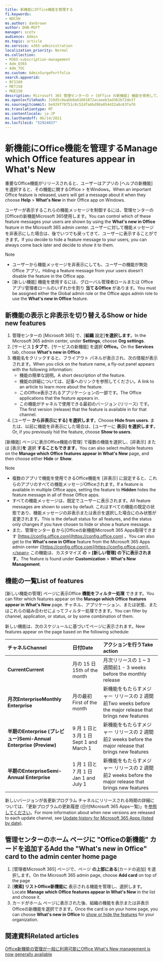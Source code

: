 ```yaml
---
title: 新機能にOffice機能を管理する
f1.keywords:
- NOCSH
ms.author: danbrown
author: DHB-MSFT
manager: scotv
audience: Admin
ms.topic: article
ms.service: o365-administration
localization_priority: Normal
ms.collection:
- M365-subscription-management
- Adm_O365
- Adm_TOC
ms.custom: AdminSurgePortfolio
search.appverid:
- BCS160
- MET150
- MOE150
description: Microsoft 365 管理センターの > [Office の新機能] 機能を使用して、ユーザーが Office アプリ の Office アプリ on Windows で [新機能] を選択した場合に表示または非表示にする Office 機能を決定します。
ms.openlocfilehash: 319d5c0aabb0a61b01872acaeeb3ad362b72de37
ms.sourcegitcommit: be929f79751c0c52dfa6bd98a854432a0c63faf0
ms.translationtype: MT
ms.contentlocale: ja-JP
ms.lasthandoff: 06/14/2021
ms.locfileid: "52924837"
---
```

# <a name="manage-which-office-features-appear-in-whats-new"></a><span data-ttu-id="39bcb-103">新機能にOffice機能を管理する</span><span class="sxs-lookup"><span data-stu-id="39bcb-103">Manage which Office‎ features appear in What's New</span></span>

<span data-ttu-id="39bcb-104">重要なOffice機能がリリースされると、ユーザーはアプリの [ヘルプの新機能] を選択すると、その機能に関するOffice  >  をWindows。</span><span class="sxs-lookup"><span data-stu-id="39bcb-104">When an important ‎Office‎ feature is released, users will get a message about it when they choose **Help** > **What's New** in their ‎‎Office‎‎ app on ‎Windows‎.</span></span>

<span data-ttu-id="39bcb-105">ユーザーが表示するこれらの機能メッセージを制御するには、管理センターの[Officeの新機能Microsoft 365使用します。</span><span class="sxs-lookup"><span data-stu-id="39bcb-105">You can control which of these feature messages your users are shown by using the **What's new in Office** feature in the Microsoft 365 admin center.</span></span> <span data-ttu-id="39bcb-106">ユーザーに対して機能メッセージを非表示にした場合は、後でいつでも戻ってきて、ユーザーに表示することができます。</span><span class="sxs-lookup"><span data-stu-id="39bcb-106">If you decide to hide a feature message to your users, you can always come back later and decide to show it to them.</span></span>

> [!NOTE]
> - <span data-ttu-id="39bcb-107">ユーザーから機能メッセージを非表示にしても、ユーザーの機能が無効Office アプリ。</span><span class="sxs-lookup"><span data-stu-id="39bcb-107">Hiding a feature message from your users doesn't disable the feature in the Office app.</span></span>
> - <span data-ttu-id="39bcb-108">[新しい機能] 機能を使用するには、グローバル管理者ロールまたは Office アプリ管理者ロールのいずれかを割り **当てるOffice** があります。</span><span class="sxs-lookup"><span data-stu-id="39bcb-108">You must be assigned either the Global admin role or the Office apps admin role to use the **What's new in Office** feature.</span></span>

## <a name="show-or-hide-new-features"></a><span data-ttu-id="39bcb-109">新機能の表示と非表示を切り替える</span><span class="sxs-lookup"><span data-stu-id="39bcb-109">Show or hide new features</span></span> 

1. <span data-ttu-id="39bcb-110">管理センターの [Microsoft 365] で、[**組織** 設定]**を選択します**。</span><span class="sxs-lookup"><span data-stu-id="39bcb-110">In the Microsoft 365 admin center, under **Settings**, choose **Org settings**.</span></span>
2. <span data-ttu-id="39bcb-111">[サービス **] タブで**、[サービスの新機能] を選択 **Office。**</span><span class="sxs-lookup"><span data-stu-id="39bcb-111">On the **Services** tab, choose **What's new in Office**.</span></span>
3. <span data-ttu-id="39bcb-112">機能名をクリックすると、フライアウト パネルが表示され、次の情報が表示されます。</span><span class="sxs-lookup"><span data-stu-id="39bcb-112">When you click on the feature name, a fly-out panel appears with the following information:</span></span>
     - <span data-ttu-id="39bcb-113">機能の簡単な説明。</span><span class="sxs-lookup"><span data-stu-id="39bcb-113">A short description of the feature.</span></span>
     - <span data-ttu-id="39bcb-114">機能の詳細については、記事へのリンクを参照してください。</span><span class="sxs-lookup"><span data-stu-id="39bcb-114">A link to an article to learn more about the feature.</span></span>
     - <span data-ttu-id="39bcb-115">このOffice表示されるアプリケーションの一部です。</span><span class="sxs-lookup"><span data-stu-id="39bcb-115">The Office applications that the feature appears in.</span></span>
     - <span data-ttu-id="39bcb-116">この機能がチャネルで使用できる最初のバージョン (リリース) です。</span><span class="sxs-lookup"><span data-stu-id="39bcb-116">The first version (release) that the feature is available in for that channel.</span></span>
4. <span data-ttu-id="39bcb-117">[ユーザー **から非表示にする] を選択します**。</span><span class="sxs-lookup"><span data-stu-id="39bcb-117">Choose **Hide from users**.</span></span> <span data-ttu-id="39bcb-118">または、以前に機能を非表示にした場合は、[ユーザーに **表示] を選択します**。</span><span class="sxs-lookup"><span data-stu-id="39bcb-118">Or, if you previously hid the feature, choose **Show to users**.</span></span>

<span data-ttu-id="39bcb-119">[新機能] ページに表示Office機能の管理] で複数の機能を選択し、[非表示] または [表示]**を** 選択 **することもできます**。</span><span class="sxs-lookup"><span data-stu-id="39bcb-119">You can also select multiple features on the **Manage which ‎Office‎ features appear in What's New** page, and then choose either **Hide** or **Show**.</span></span>

> [!NOTE]
> - <span data-ttu-id="39bcb-120">複数のアプリで機能を使用できるOffice機能を [非表示] に設定すると、これらのアプリのすべての機能メッセージOfficeされます。</span><span class="sxs-lookup"><span data-stu-id="39bcb-120">If a feature is available in multiple Office apps, setting the feature to **Hidden** hides the feature message in all of those Office apps.</span></span>
> - <span data-ttu-id="39bcb-121">すべての機能メッセージは、既定でユーザーに表示されます。</span><span class="sxs-lookup"><span data-stu-id="39bcb-121">All feature messages are shown to users by default.</span></span> <span data-ttu-id="39bcb-122">これはすべての機能の既定の状態であり、機能メッセージの非表示または表示を選択した場合にのみ状態が変更されます。</span><span class="sxs-lookup"><span data-stu-id="39bcb-122">This is the default status for all features, and the status only changes if you have chosen to hide or show a feature message.</span></span>
> - <span data-ttu-id="39bcb-123">また、管理センター **()** から[Officeの新機能Microsoft 365 Apps取得できます [https://config.office.com](https://config.office.com) 。</span><span class="sxs-lookup"><span data-stu-id="39bcb-123">You can also get to the **What's new in Office** feature from the Microsoft 365 Apps admin center ([https://config.office.com](https://config.office.com)).</span></span> <span data-ttu-id="39bcb-124">この機能は、カスタマイズ **の**  >  **[新しい管理] の下に表示されます**。</span><span class="sxs-lookup"><span data-stu-id="39bcb-124">The feature is found under **Customization** > **What's New Management**.</span></span>

## <a name="list-of-features"></a><span data-ttu-id="39bcb-125">機能の一覧</span><span class="sxs-lookup"><span data-stu-id="39bcb-125">List of features</span></span>

<span data-ttu-id="39bcb-126">[新しい機能の管理] ページに表示Office **機能をフィルター処理** できます。</span><span class="sxs-lookup"><span data-stu-id="39bcb-126">You can filter which features appear on the **Manage which ‎Office‎ features appear in What's New** page.</span></span> <span data-ttu-id="39bcb-127">チャネル、アプリケーション、または状態、またはこれらの組み合わせによってフィルター処理できます。</span><span class="sxs-lookup"><span data-stu-id="39bcb-127">You can filter by channel, application, or status, or by some combination of them.</span></span>

<span data-ttu-id="39bcb-128">新しい機能は、次のスケジュールに基づいてページに表示されます。</span><span class="sxs-lookup"><span data-stu-id="39bcb-128">New features appear on the page based on the following schedule:</span></span>

|<span data-ttu-id="39bcb-129">チャネル</span><span class="sxs-lookup"><span data-stu-id="39bcb-129">Channel</span></span>|<span data-ttu-id="39bcb-130">日付</span><span class="sxs-lookup"><span data-stu-id="39bcb-130">Date</span></span>|<span data-ttu-id="39bcb-131">アクションを行う</span><span class="sxs-lookup"><span data-stu-id="39bcb-131">Take action</span></span>|
|:-----|:-----|:-----|
|<span data-ttu-id="39bcb-132">**Current**</span><span class="sxs-lookup"><span data-stu-id="39bcb-132">**Current**</span></span> <br/> |<span data-ttu-id="39bcb-133">月の 15 日</span><span class="sxs-lookup"><span data-stu-id="39bcb-133">15th of the month</span></span>  <br/> |<span data-ttu-id="39bcb-134">月次リリースの 1 ~ 3 週間前</span><span class="sxs-lookup"><span data-stu-id="39bcb-134">1 - 3 weeks before the monthly release</span></span> <br/> |
|<span data-ttu-id="39bcb-135">**月次Enterprise**</span><span class="sxs-lookup"><span data-stu-id="39bcb-135">**Monthly Enterprise**</span></span> <br/> |<span data-ttu-id="39bcb-136">月の最初</span><span class="sxs-lookup"><span data-stu-id="39bcb-136">First of the month</span></span>  <br/> |<span data-ttu-id="39bcb-137">新機能をもたらすメジャー リリースの 2 週間前</span><span class="sxs-lookup"><span data-stu-id="39bcb-137">Two weeks before the major release that brings new features</span></span> |
|<span data-ttu-id="39bcb-138">**半期のEnterprise (プレビュー)**</span><span class="sxs-lookup"><span data-stu-id="39bcb-138">**Semi-Annual Enterprise (Preview)**</span></span> <br/> |<span data-ttu-id="39bcb-139">9 月 1 日と 3 月 1 日</span><span class="sxs-lookup"><span data-stu-id="39bcb-139">Sept 1 and March 1</span></span> <br/> | <span data-ttu-id="39bcb-140">新機能をもたらすメジャー リリースの 2 週間前</span><span class="sxs-lookup"><span data-stu-id="39bcb-140">2 weeks before the major release that brings new features</span></span>|
|<span data-ttu-id="39bcb-141">**半期のEnterprise**</span><span class="sxs-lookup"><span data-stu-id="39bcb-141">**Semi-Annual Enterprise**</span></span> <br/> |<span data-ttu-id="39bcb-142">1 月 1 日と 7 月 1 日</span><span class="sxs-lookup"><span data-stu-id="39bcb-142">Jan 1 and July 1</span></span> <br/> | <span data-ttu-id="39bcb-143">新機能をもたらすメジャー リリースの 2 週間前</span><span class="sxs-lookup"><span data-stu-id="39bcb-143">2 weeks before the major release that brings new features</span></span><br/> |

<span data-ttu-id="39bcb-144">新しいバージョンが各更新プログラム チャネルにリリースされる時期の詳細については、「更新プログラムの更新履歴 (日付Microsoft 365 Apps一覧)」を[参照してください](/officeupdates/update-history-microsoft365-apps-by-date)。</span><span class="sxs-lookup"><span data-stu-id="39bcb-144">For more information about when new versions are released to each update channel, see [Update history for Microsoft 365 Apps (listed by date)](/officeupdates/update-history-microsoft365-apps-by-date).</span></span>

## <a name="add-the-whats-new-in-office-card-to-the-admin-center-home-page"></a><span data-ttu-id="39bcb-145">管理センターのホーム ページに "Officeの新機能" カードを追加する</span><span class="sxs-lookup"><span data-stu-id="39bcb-145">Add the "What's new in Office" card to the admin center home page</span></span>

1. <span data-ttu-id="39bcb-146">[管理者Microsoft 365] ページで、ページ **の上部にある**[カードの追加] を選択します。</span><span class="sxs-lookup"><span data-stu-id="39bcb-146">On the Microsoft 365 admin page, choose **Add card** on top of the page</span></span>
2. <span data-ttu-id="39bcb-147">[**検索] リストOffice新機能に** 表示される機能を管理し、選択します。</span><span class="sxs-lookup"><span data-stu-id="39bcb-147">Locate **Manage which Office features appear in What's New** in the list and choose it.</span></span>
3. <span data-ttu-id="39bcb-148">カードがホーム ページに表示された後、組織の機能を表示または非表示Officeの新機能を選択[](#show-or-hide-new-features)できます。</span><span class="sxs-lookup"><span data-stu-id="39bcb-148">Once the card is on your home page, you can choose **What's new in Office** to [show or hide the features](#show-or-hide-new-features) for your organization.</span></span>


## <a name="related-articles"></a><span data-ttu-id="39bcb-149">関連資料</span><span class="sxs-lookup"><span data-stu-id="39bcb-149">Related articles</span></span>

[<span data-ttu-id="39bcb-150">Office新機能の管理が一般に利用可能に</span><span class="sxs-lookup"><span data-stu-id="39bcb-150">Office What's New management is now generally available</span></span>](https://techcommunity.microsoft.com/t5/microsoft-365-blog/office-what-s-new-management-is-now-generally-available/ba-p/1179954)